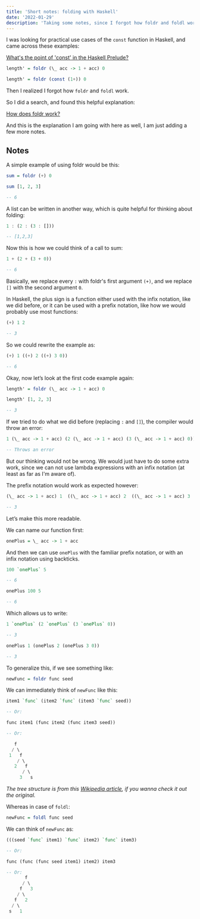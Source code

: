 ```yaml
---
title: 'Short notes: folding with Haskell'
date: '2022-01-29'
description: 'Taking some notes, since I forgot how foldr and foldl work.'
---
```


I was looking for practical use cases of the `const` function in Haskell, and came across these examples:

[What's the point of 'const' in the Haskell Prelude?](https://stackoverflow.com/a/28487485)

```haskell
length' = foldr (\_ acc -> 1 + acc) 0
```

```haskell
length' = foldr (const (1+)) 0
```

Then I realized I forgot how `foldr` and `foldl` work. 

So I did a search, and found this helpful explanation:

[How does foldr work?](https://stackoverflow.com/a/1763323)

And this is the explanation I am going with here as well, I am just adding a few more notes.

## Notes

A simple example of using foldr would be this:

```haskell
sum = foldr (+) 0
```

```haskell
sum [1, 2, 3]

-- 6
```

A list can be written in another way, which is quite helpful for thinking about folding:

```haskell
1 : (2 : (3 : []))

-- [1,2,3]
```

Now this is how we could think of a call to sum:

```haskell
1 + (2 + (3 + 0))

-- 6
```

Basically, we replace every `:` with foldr's first argument `(+)`, and we replace `[]` with the second argument `0`.

In Haskell, the plus sign is a function either used with the infix notation, like we did before, or it can be used with a prefix notation, like how we would probably use most functions:

```haskell
(+) 1 2

-- 3
```

So we could rewrite the example as:

```haskell
(+) 1 ((+) 2 ((+) 3 0))

-- 6
```

Okay, now let’s look at the first code example again:

```haskell
length' = foldr (\_ acc -> 1 + acc) 0
```

```haskell
length' [1, 2, 3]

-- 3
```

If we tried to do what we did before (replacing `:` and `[]`), the compiler would throw an error:

```haskell
1 (\_ acc -> 1 + acc) (2 (\_ acc -> 1 + acc) (3 (\_ acc -> 1 + acc) 0))

-- Throws an error
```

But our thinking would not be wrong. We would just have to do some extra work, since we can not use lambda expressions with an infix notation (at least as far as I'm aware of).

The prefix notation would work as expected however:

```haskell
(\_ acc -> 1 + acc) 1  ((\_ acc -> 1 + acc) 2  ((\_ acc -> 1 + acc) 3  0))

-- 3
```

Let’s make this more readable.

We can name our function first:

```haskell
onePlus = \_ acc -> 1 + acc
```

And then we can use `onePlus` with the familiar prefix notation, or with an infix notation using backticks.

```haskell
100 `onePlus` 5

-- 6
```
```haskell
onePlus 100 5

-- 6
```

Which allows us to write:

```haskell
1 `onePlus` (2 `onePlus` (3 `onePlus` 0))

-- 3
```
```haskell
onePlus 1 (onePlus 2 (onePlus 3 0))

-- 3
```

To generalize this, if we see something like:

```haskell
newFunc = foldr func seed 
```

We can immediately think of `newFunc` like this:

```haskell
item1 `func` (item2 `func` (item3 `func` seed))

-- Or:

func item1 (func item2 (func item3 seed))

-- Or:

   f
  / \
 1   f
    / \
   2   f
      / \
     3   s
```

*The tree structure is from this [Wikipedia article](https://en.wikipedia.org/wiki/Fold_(higher-order_function)), if you wanna check it out the original.*

Whereas in case of `foldl`:

```haskell
newFunc = foldl func seed 
```

We can think of `newFunc` as:

```haskell
(((seed `func` item1) `func` item2) `func` item3)

-- Or:

func (func (func seed item1) item2) item3

-- Or:
       f
      / \
     f   3
    / \
   f   2
  / \
 s   1
```